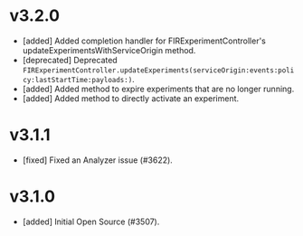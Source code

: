 # v3.2.0
- [added] Added completion handler for FIRExperimentController's updateExperimentsWithServiceOrigin method.
- [deprecated] Deprecated `FIRExperimentController.updateExperiments(serviceOrigin:events:policy:lastStartTime:payloads:)`.
- [added] Added method to expire experiments that are no longer running.
- [added] Added method to directly activate an experiment.

# v3.1.1
- [fixed] Fixed an Analyzer issue (#3622).

# v3.1.0
- [added] Initial Open Source (#3507).
